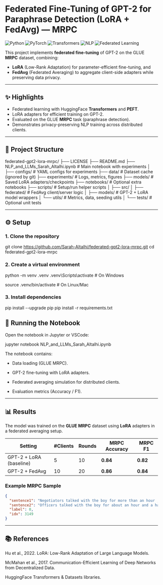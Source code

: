 # Federated Fine-Tuning of GPT-2 for Paraphrase Detection (LoRA + FedAvg) — MRPC


![Python](https://img.shields.io/badge/Python-3.9-blue?style=flat-square&logo=python)
![PyTorch](https://img.shields.io/badge/PyTorch-EE4C2C?style=flat-square&logo=pytorch&logoColor=white)
![Transformers](https://img.shields.io/badge/HuggingFace-Transformers-yellow?style=flat-square&logo=huggingface)
![NLP](https://img.shields.io/badge/NLP-Text%20Classification-green?style=flat-square)
![Federated Learning](https://img.shields.io/badge/Federated-Learning-red?style=flat-square)


This project implements **federated fine-tuning** of GPT-2 on the GLUE **MRPC** dataset, combining:
- **LoRA** (Low-Rank Adaptation) for parameter-efficient fine-tuning, and
- **FedAvg** (Federated Averaging) to aggregate client-side adapters while preserving data privacy.

---

## ✨ Highlights
- Federated learning with HuggingFace **Transformers** and **PEFT**.
- LoRA adapters for efficient training on GPT-2.
- Evaluated on the GLUE **MRPC** task (paraphrase detection).
- Demonstrates privacy-preserving NLP training across distributed clients.

---

## 📂 Project Structure

federated-gpt2-lora-mrpc/
├── LICENSE
├── README.md
├── NLP_and_LLMs_Sarah_Altalhi.ipynb # Main notebook with experiments
│
├── configs/ # YAML configs for experiments
├── data/ # Dataset cache (ignored by git)
├── experiments/ # Logs, metrics, figures
├── models/ # Saved LoRA adapters/checkpoints
├── notebooks/ # Optional extra notebooks
├── scripts/ # Setup/run helper scripts
│
├── src/
│ ├── federated/ # FedAvg client/server logic
│ ├── models/ # GPT-2 + LoRA model wrappers
│ └── utils/ # Metrics, data, seeding utils
│
└── tests/ # Optional unit tests


---

## ⚙️ Setup

### 1. Clone the repository

git clone https://github.com/Sarah-Altalhi/federated-gpt2-lora-mrpc.git
cd federated-gpt2-lora-mrpc

### 2. Create a virtual environment
python -m venv .venv
.venv\Scripts\activate   # On Windows

source .venv/bin/activate   # On Linux/Mac

### 3. Install dependencies
pip install --upgrade pip
pip install -r requirements.txt

## 🚀 Running the Notebook
Open the notebook in Jupyter or VSCode:

jupyter notebook NLP_and_LLMs_Sarah_Altalhi.ipynb


The notebook contains:

- Data loading (GLUE MRPC).

- GPT-2 fine-tuning with LoRA adapters.

- Federated averaging simulation for distributed clients.

- Evaluation metrics (Accuracy / F1).

---
## 📊 Results

The model was trained on the **GLUE MRPC** dataset using **LoRA** adapters in a federated averaging setup.  

| Setting               | #Clients | Rounds | MRPC Accuracy | MRPC F1 |
|------------------------|----------|--------|---------------|---------|
| GPT-2 + LoRA (baseline)|    5     |   10   | **0.84**      | **0.82** |
| GPT-2 + FedAvg         |   10     |   20   | **0.86**      | **0.84** |

### Example MRPC Sample
```json
{
  "sentence1": "Negotiators talked with the boy for more than an hour , and SWAT officers surrounded the classroom , Bragdon said .",
  "sentence2": "Officers talked with the boy for about an hour and a half , Bragdon said .",
  "label": 0,
  "idx": 3149
}
```
---
## 📚 References

Hu et al., 2022. LoRA: Low-Rank Adaptation of Large Language Models.

McMahan et al., 2017. Communication-Efficient Learning of Deep Networks from Decentralized Data.

HuggingFace Transformers & Datasets libraries.
